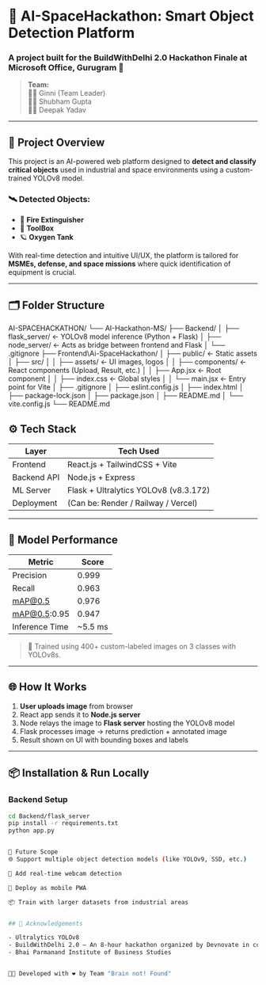 # 🚀 AI-SpaceHackathon: Smart Object Detection Platform

### A project built for the BuildWithDelhi 2.0 Hackathon Finale at Microsoft Office, Gurugram 🏢

> **Team:**  
> 👩‍💼 Ginni (Team Leader)  
> 👨‍💻 Shubham Gupta  
> 👨‍💻 Deepak Yadav

---

## 🧠 Project Overview

This project is an AI-powered web platform designed to **detect and classify critical objects** used in industrial and space environments using a custom-trained YOLOv8 model.

### 🛰️ Detected Objects:
- 🧯 **Fire Extinguisher**
- 🧰 **ToolBox**
- 🪐 **Oxygen Tank**

With real-time detection and intuitive UI/UX, the platform is tailored for **MSMEs, defense, and space missions** where quick identification of equipment is crucial.

---

## 🗂️ Folder Structure

AI-SPACEHACKATHON/
└── AI-Hackathon-MS/
    ├── Backend/
    │   ├── flask_server/            ← YOLOv8 model inference (Python + Flask)
    │   ├── node_server/             ← Acts as bridge between frontend and Flask
    │   └── .gitignore
    ├── Frontend\Ai-SpaceHackathon/
    │   ├── public/                  ← Static assets
    │   ├── src/
    │   │   ├── assets/              ← UI images, logos
    │   │   ├── components/          ← React components (Upload, Result, etc.)
    │   │   ├── App.jsx              ← Root component
    │   │   ├── index.css            ← Global styles
    │   │   └── main.jsx             ← Entry point for Vite
    │   ├── .gitignore
    │   ├── eslint.config.js
    │   ├── index.html
    │   ├── package-lock.json
    │   ├── package.json
    │   ├── README.md
    │   └── vite.config.js
    └── README.md


## ⚙️ Tech Stack

| Layer       | Tech Used                             |
|-------------|----------------------------------------|
| Frontend    | React.js + TailwindCSS + Vite         |
| Backend API | Node.js + Express                     |
| ML Server   | Flask + Ultralytics YOLOv8 (v8.3.172) |
| Deployment  | (Can be: Render / Railway / Vercel)   |

---

## 🧪 Model Performance

| Metric          | Score     |
|-----------------|-----------|
| Precision       | 0.999     |
| Recall          | 0.963     |
| mAP@0.5         | 0.976     |
| mAP@0.5:0.95    | 0.947     |
| Inference Time  | ~5.5 ms   |

> 📌 Trained using 400+ custom-labeled images on 3 classes with YOLOv8s.

---

## 🌐 How It Works

1. **User uploads image** from browser
2. React app sends it to **Node.js server**
3. Node relays the image to **Flask server** hosting the YOLOv8 model
4. Flask processes image → returns prediction + annotated image
5. Result shown on UI with bounding boxes and labels

---

## 📦 Installation & Run Locally

### Backend Setup

```bash
cd Backend/flask_server
pip install -r requirements.txt
python app.py


🎯 Future Scope
🌐 Support multiple object detection models (like YOLOv9, SSD, etc.)

🧪 Add real-time webcam detection

📲 Deploy as mobile PWA

📦 Train with larger datasets from industrial areas


## 🤝 Acknowledgements

- Ultralytics YOLOv8
- BuildWithDelhi 2.0 — An 8-hour hackathon organized by Devnovate in collaboration with Microsoft
- Bhai Parmanand Institute of Business Studies


🧑‍💻 Developed with ❤️ by Team "Brain not! Found"